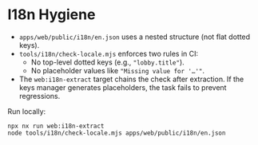 I18n Hygiene
============

- `apps/web/public/i18n/en.json` uses a nested structure (not flat dotted keys).
- `tools/i18n/check-locale.mjs` enforces two rules in CI:
  - No top-level dotted keys (e.g., `"lobby.title"`).
  - No placeholder values like `"Missing value for '…'"`.
- The `web:i18n-extract` target chains the check after extraction. If the keys manager
  generates placeholders, the task fails to prevent regressions.

Run locally:

```
npx nx run web:i18n-extract
node tools/i18n/check-locale.mjs apps/web/public/i18n/en.json
```

